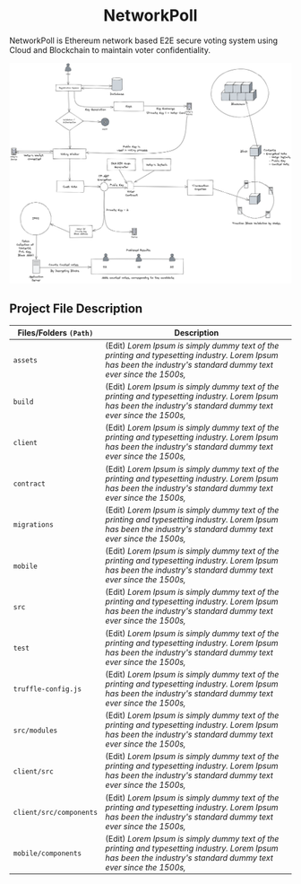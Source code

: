 
<div align="center">

<h1>NetworkPoll</h1>

</div>

NetworkPoll is Ethereum network based E2E secure voting system using Cloud and Blockchain to maintain voter confidentiality.

![](/assets/architecture/NEPOLL_ARCH.png)



## Project File Description

| Files/Folders `(Path)` | Description |
| -------- | -------- |
| `assets`     | (Edit) _Lorem Ipsum is simply dummy text of the printing and typesetting industry. Lorem Ipsum has been the industry's standard dummy text ever since the 1500s,_    |
| `build`     | (Edit) _Lorem Ipsum is simply dummy text of the printing and typesetting industry. Lorem Ipsum has been the industry's standard dummy text ever since the 1500s,_    |
| `client`     | (Edit) _Lorem Ipsum is simply dummy text of the printing and typesetting industry. Lorem Ipsum has been the industry's standard dummy text ever since the 1500s,_    |
| `contract`     | (Edit) _Lorem Ipsum is simply dummy text of the printing and typesetting industry. Lorem Ipsum has been the industry's standard dummy text ever since the 1500s,_    | 
| `migrations`     | (Edit) _Lorem Ipsum is simply dummy text of the printing and typesetting industry. Lorem Ipsum has been the industry's standard dummy text ever since the 1500s,_    | 
| `mobile`     | (Edit) _Lorem Ipsum is simply dummy text of the printing and typesetting industry. Lorem Ipsum has been the industry's standard dummy text ever since the 1500s,_    |
| `src`     | (Edit) _Lorem Ipsum is simply dummy text of the printing and typesetting industry. Lorem Ipsum has been the industry's standard dummy text ever since the 1500s,_    |
| `test`     | (Edit) _Lorem Ipsum is simply dummy text of the printing and typesetting industry. Lorem Ipsum has been the industry's standard dummy text ever since the 1500s,_    |
| `truffle-config.js`     | (Edit) _Lorem Ipsum is simply dummy text of the printing and typesetting industry. Lorem Ipsum has been the industry's standard dummy text ever since the 1500s,_    |
| `src/modules`     | (Edit) _Lorem Ipsum is simply dummy text of the printing and typesetting industry. Lorem Ipsum has been the industry's standard dummy text ever since the 1500s,_    |
| `client/src`     | (Edit) _Lorem Ipsum is simply dummy text of the printing and typesetting industry. Lorem Ipsum has been the industry's standard dummy text ever since the 1500s,_    |
| `client/src/components`     | (Edit) _Lorem Ipsum is simply dummy text of the printing and typesetting industry. Lorem Ipsum has been the industry's standard dummy text ever since the 1500s,_    |
| `mobile/components`     | (Edit) _Lorem Ipsum is simply dummy text of the printing and typesetting industry. Lorem Ipsum has been the industry's standard dummy text ever since the 1500s,_    |
